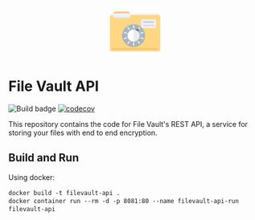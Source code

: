 <p align="center">
    <img width="100" height="100"
        src="https://github.com/jengdon/filevault-api/blob/main/.img/filevault.svg?raw=true"
        alt="File vault" />
</p>

# File Vault API

![Build badge](https://github.com/jengdon/filevault-api/actions/workflows/build.yml/badge.svg?event=push)
[![codecov](https://codecov.io/gh/jengdon/filevault-api/branch/main/graph/badge.svg?token=VMXNIAFXND)](https://codecov.io/gh/jengdon/filevault-api)

This repository contains the code for File Vault's REST API, a service for storing your files with
end to end encryption.

## Build and Run

Using docker:

```
docker build -t filevault-api .
docker container run --rm -d -p 8081:80 --name filevault-api-run filevault-api
```
